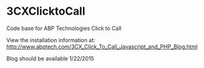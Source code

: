 # 3CXClicktoCall
Code base for ABP Technologies Click to Call

View the installation information at:
http://www.abptech.com/3CX_Click_To_Call_Javascript_and_PHP_Blog.html

Blog should be available 1/22/2015